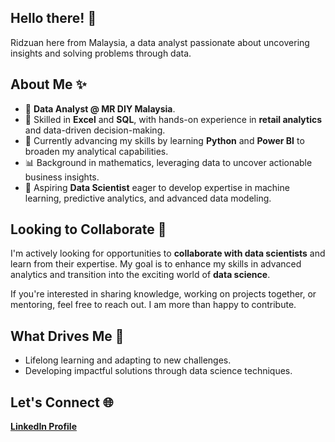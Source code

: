 ## Hello there! 👋 

Ridzuan here from Malaysia, a data analyst passionate about uncovering insights and solving problems through data.  

## About Me ✨  
- 💼 **Data Analyst @ MR DIY Malaysia**.
- 🔹 Skilled in **Excel** and **SQL**, with hands-on experience in **retail analytics** and data-driven decision-making.
- 🚀 Currently advancing my skills by learning **Python** and **Power BI** to broaden my analytical capabilities.
- 📊 Background in mathematics, leveraging data to uncover actionable business insights.  
- 🎯 Aspiring **Data Scientist** eager to develop expertise in machine learning, predictive analytics, and advanced data modeling. 

## Looking to Collaborate 🤝  
I'm actively looking for opportunities to **collaborate with data scientists** and learn from their expertise. My goal is to enhance my skills in advanced analytics and transition into the exciting world of **data science**.  

If you're interested in sharing knowledge, working on projects together, or mentoring, feel free to reach out. I am more than happy to contribute.

## What Drives Me 🚀  
- Lifelong learning and adapting to new challenges.
- Developing impactful solutions through data science techniques.  

## Let's Connect 🌐  
[**LinkedIn Profile**](https://www.linkedin.com/in/ridzuanayup/)



<!--
**ridz1ayup/ridz1ayup** is a ✨ _special_ ✨ repository because its `README.md` (this file) appears on your GitHub profile.

Here are some ideas to get you started:

- 🔭 I’m currently working on ...
- 🌱 I’m currently learning ...
- 👯 I’m looking to collaborate on ...
- 🤔 I’m looking for help with ...
- 💬 Ask me about ...
- 📫 How to reach me: ...
- 😄 Pronouns: ...
- ⚡ Fun fact: ...
-->
